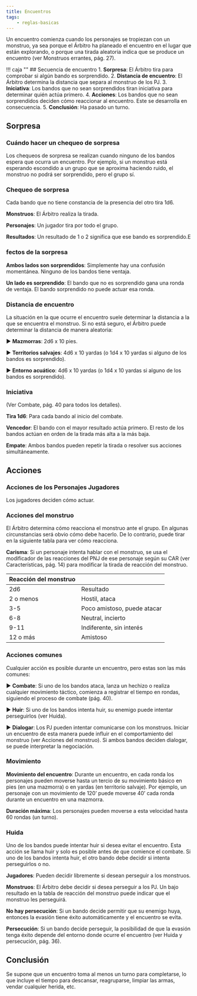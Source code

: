 ```yaml
---
title: Encuentros
tags:
    - reglas-basicas
---
```


Un encuentro comienza cuando los personajes se tropiezan con un monstruo, ya sea porque el Árbitro ha planeado el encuentro en el lugar que están explorando, o porque una tirada aleatoria indica que se produce un encuentro (ver Monstruos errantes, pág. 27).

!!! caja ""
    ## Secuencia de encuentro
    1. **Sorpresa**: El Árbitro tira para comprobar si algún bando es sorprendido.
    2. **Distancia de encuentro**: El Árbitro determina la distancia que separa al monstruo de los PJ.
    3. **Iniciativa**: Los bandos que no sean sorprendidos tiran iniciativa para determinar quién actúa primero.
    4. **Acciones**: Los bandos que no sean sorprendidos deciden cómo reaccionar al encuentro. Este se desarrolla en consecuencia.
    5. **Conclusión**: Ha pasado un turno.

## Sorpresa
### Cuándo hacer un chequeo de sorpresa
Los chequeos de sorpresa se realizan cuando ninguno de los bandos espera que ocurra un encuentro. Por ejemplo, si un monstruo está esperando escondido a un grupo que se aproxima haciendo ruido, el monstruo no podrá ser sorprendido, pero el grupo sí.

### Chequeo de sorpresa
Cada bando que no tiene constancia de la presencia del otro tira 1d6.

**Monstruos**: El Árbitro realiza la tirada.

**Personajes**: Un jugador tira por todo el grupo.

**Resultados**: Un resultado de 1 o 2 significa que ese bando es sorprendido.E

### fectos de la sorpresa
**Ambos lados son sorprendidos**: Simplemente hay una confusión momentánea. Ninguno de los bandos tiene ventaja.

**Un lado es sorprendido**: El bando que no es sorprendido gana una ronda de ventaja. El bando sorprendido no puede actuar esa ronda.

### Distancia de encuentro
La situación en la que ocurre el encuentro suele determinar la distancia a la que se encuentra el monstruo. Si no está seguro, el Árbitro puede determinar la distancia de manera aleatoria:

 ▶ **Mazmorras**: 2d6 x 10 pies.
 
 ▶ **Territorios salvajes**: 4d6 x 10 yardas (o 1d4 x 10 yardas si alguno de los bandos es sorprendido).
 
 ▶ **Entorno acuático**: 4d6 x 10 yardas (o 1d4 x 10 yardas si alguno de los bandos es sorprendido).
 
### Iniciativa
(Ver Combate, pág. 40 para todos los detalles).

**Tira 1d6**: Para cada bando al inicio del combate.

**Vencedor**: El bando con el mayor resultado actúa primero. El resto de los bandos actúan en orden de la tirada más alta a la más baja.

**Empate**: Ambos bandos pueden repetir la tirada o resolver sus acciones simultáneamente.

## Acciones
### Acciones de los Personajes Jugadores
Los jugadores deciden cómo actuar.

### Acciones del monstruo
El Árbitro determina cómo reacciona el monstruo ante el grupo. En algunas circunstancias será obvio cómo debe hacerlo. De lo contrario, puede tirar en la siguiente tabla para ver cómo reacciona.

**Carisma**: Si un personaje intenta hablar con el monstruo, se usa el modificador de las reacciones del PNJ de ese personaje según su CAR (ver Características, pág. 14) para modificar la tirada de reacción del monstruo.

| Reacción del monstruo |                             |
| --------------------- | :-------------------------- |
| 2d6                   | Resultado                   |
| 2 o menos             | Hostil, ataca               |
| 3-5                   | Poco amistoso, puede atacar |
| 6-8                   | Neutral, incierto           |
| 9-11                  | Indiferente, sin interés    |
| 12 o más              | Amistoso                    |


### Acciones comunes
Cualquier acción es posible durante un encuentro, pero estas son las más comunes:

▶ **Combate**: Si uno de los bandos ataca, lanza un hechizo o realiza cualquier movimiento táctico, comienza a registrar el tiempo en rondas, siguiendo el proceso de combate (pág. 40).

▶ **Huir**: Si uno de los bandos intenta huir, su enemigo puede intentar perseguirlos (ver Huida).

▶ **Dialogar**: Los PJ pueden intentar comunicarse con los monstruos. Iniciar un encuentro de esta manera puede influir en el comportamiento del monstruo (ver Acciones del monstruo). Si ambos bandos deciden dialogar, se puede interpretar la negociación.

### Movimiento
**Movimiento del encuentro**: Durante un encuentro, en cada ronda los personajes pueden moverse hasta un tercio de su movimiento básico en pies (en una mazmorra) o en yardas (en territorio salvaje). Por ejemplo, un personaje con un movimiento de 120’ puede moverse 40’ cada ronda durante un encuentro en una mazmorra.

**Duración máxima**: Los personajes pueden moverse a esta velocidad hasta 60 rondas (un turno).

### Huida
Uno de los bandos puede intentar huir si desea evitar el encuentro. Esta acción se llama huir y solo es posible antes de que comience el combate. Si uno de los bandos intenta huir, el otro bando debe decidir si intenta perseguirlos o no.

**Jugadores**: Pueden decidir libremente si desean perseguir a los monstruos.

**Monstruos**: El Árbitro debe decidir si desea perseguir a los PJ. Un bajo resultado en la tabla de reacción del monstruo puede indicar que el monstruo les perseguirá.

**No hay persecución**: Si un bando decide permitir que su enemigo huya, entonces la evasión tiene éxito automáticamente y el encuentro se evita.

**Persecución**: Si un bando decide perseguir, la posibilidad de que la evasión tenga éxito depende del entorno donde ocurre el encuentro (ver Huida y persecución, pág. 36).

## Conclusión
Se supone que un encuentro toma al menos un turno para completarse, lo que incluye el tiempo para descansar, reagruparse, limpiar las armas, vendar cualquier herida, etc.
